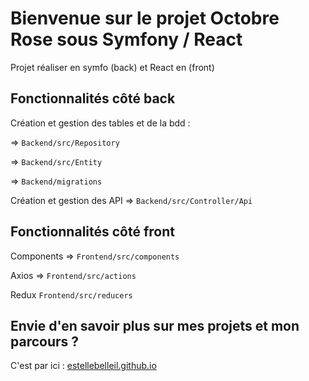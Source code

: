 # Bienvenue sur le projet Octobre Rose sous Symfony / React
Projet réaliser en symfo (back) et React en (front)



## Fonctionnalités côté back

Création et gestion des tables et de la bdd : 

=> ```Backend/src/Repository```

=> ```Backend/src/Entity```

=> ```Backend/migrations```

Création et gestion des API => ```Backend/src/Controller/Api```


## Fonctionnalités côté front

Components => ```Frontend/src/components```

Axios => ```Frontend/src/actions```

Redux ```Frontend/src/reducers```



## Envie d'en savoir plus sur mes projets et mon parcours ?

C'est par ici : [estellebelleil.github.io](https://estellebelleil.github.io " Portfolio - Estelle Belleil ")